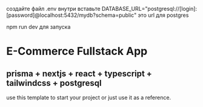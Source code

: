создайте файл .env внутри
вставьте DATABASE_URL="postgresql://[login]:[password]@localhost:5432/mydb?schema=public"
это url для postgres

npm run dev для запуска

# E-Commerce Fullstack App

## prisma + nextjs + react + typescript + tailwindcss + postgresql

use this template to start your project or just use it as a reference.
